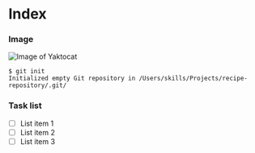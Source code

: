 # Index


### Image

![Image of Yaktocat](https://octodex.github.com/images/yaktocat.png)

```
$ git init
Initialized empty Git repository in /Users/skills/Projects/recipe-repository/.git/
```


### Task list

- [ ] List item 1
- [ ] List item 2
- [ ] List item 3
